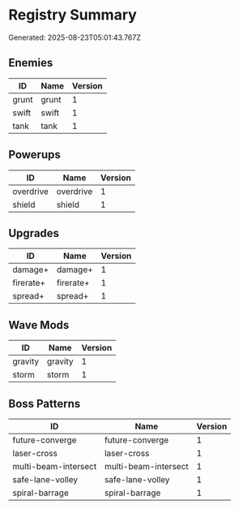 # Registry Summary
Generated: 2025-08-23T05:01:43.767Z

## Enemies
| ID | Name | Version |
|---|---|---|
| grunt | grunt | 1 |
| swift | swift | 1 |
| tank | tank | 1 |

## Powerups
| ID | Name | Version |
|---|---|---|
| overdrive | overdrive | 1 |
| shield | shield | 1 |

## Upgrades
| ID | Name | Version |
|---|---|---|
| damage+ | damage+ | 1 |
| firerate+ | firerate+ | 1 |
| spread+ | spread+ | 1 |

## Wave Mods
| ID | Name | Version |
|---|---|---|
| gravity | gravity | 1 |
| storm | storm | 1 |

## Boss Patterns
| ID | Name | Version |
|---|---|---|
| future-converge | future-converge | 1 |
| laser-cross | laser-cross | 1 |
| multi-beam-intersect | multi-beam-intersect | 1 |
| safe-lane-volley | safe-lane-volley | 1 |
| spiral-barrage | spiral-barrage | 1 |
